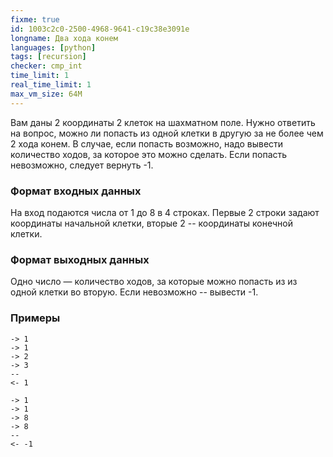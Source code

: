 ```yaml
---
fixme: true
id: 1003c2c0-2500-4968-9641-c19c38e3091e
longname: Два хода конем
languages: [python]
tags: [recursion]
checker: cmp_int
time_limit: 1
real_time_limit: 1
max_vm_size: 64M
---
```


Вам даны 2 координаты 2 клеток на шахматном поле. Нужно ответить на вопрос, можно ли попасть из одной клетки в другую за не более чем 2 хода конем. В случае, если попасть возможно, надо вывести количество ходов, за которое это можно сделать. Если попасть невозможно, следует вернуть -1.

### Формат входных данных

На вход подаются числа от 1 до 8 в 4 строках. Первые 2 строки задают координаты начальной клетки, вторые 2 -- координаты конечной клетки. 

### Формат выходных данных

Одно число — количество ходов, за которые можно попасть из из одной клетки во вторую. Если невозможно -- вывести -1.

### Примеры

```
-> 1
-> 1
-> 2
-> 3
--
<- 1
```

```
-> 1
-> 1
-> 8
-> 8
--
<- -1
```
